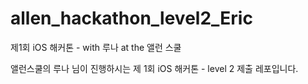 # allen_hackathon_level2_Eric
제1회 iOS 해커톤 - with 루나 at the 앨런 스쿨

앨런스쿨의 루나 님이 진행하시는 제 1회 iOS 해커톤 - level 2 제출 레포입니다.
